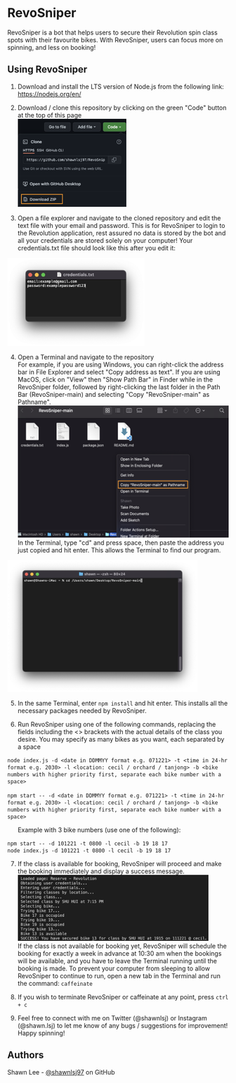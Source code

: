 # RevoSniper

RevoSniper is a bot that helps users to secure their Revolution spin class spots with their favourite bikes. With RevoSniper, users can focus more on spinning, and less on booking!

## Using RevoSniper

1. Download and install the LTS version of Node.js from the following link: https://nodejs.org/en/

2. Download / clone this repository by clicking on the green "Code" button at the top of this page<br /><img src="images/download.png" alt="drawing" height="200"/>

3. Open a file explorer and navigate to the cloned repository and edit the text file with your email and password. This is for RevoSniper to login to the Revolution application, rest assured no data is stored by the bot and all your credentials are stored solely on your computer! 
Your credentials.txt file should look like this after you edit it:
<img src="images/credentials.png" alt="drawing" height="200"/>

4. Open a Terminal and navigate to the repository<br />
For example, if you are using Windows, you can right-click the address bar in File Explorer and select "Copy address as text".
If you are using MacOS, click on "View" then "Show Path Bar" in Finder while in the RevoSniper folder, followed by right-clicking the last folder in the Path Bar (RevoSniper-main) and selecting "Copy "RevoSniper-main" as Pathname".<br /><img src="images/pathname.png" alt="drawing" height="300"/><br />In the Terminal, type "cd" and press space, then paste the address you just copied and hit enter. This allows the Terminal to find our program.
<img src="images/terminal.png" alt="drawing" height="300"/>

5. In the same Terminal, enter `npm install` and hit enter. This installs all the necessary packages needed by RevoSniper.

6. Run RevoSniper using one of the following commands, replacing the fields including the <> brackets with the actual details of the class you desire. You may specify as many bikes as you want, each separated by a space
```
node index.js -d <date in DDMMYY format e.g. 071221> -t <time in 24-hr format e.g. 2030> -l <location: cecil / orchard / tanjong> -b <bike numbers with higher priority first, separate each bike number with a space>

npm start -- -d <date in DDMMYY format e.g. 071221> -t <time in 24-hr format e.g. 2030> -l <location: cecil / orchard / tanjong> -b <bike numbers with higher priority first, separate each bike number with a space>
```
&nbsp;&nbsp;&nbsp;&nbsp;&nbsp;&nbsp;Example with 3 bike numbers (use one of the following): 
```
npm start -- -d 101221 -t 0800 -l cecil -b 19 18 17
node index.js -d 101221 -t 0800 -l cecil -b 19 18 17
```

7. If the class is available for booking, RevoSniper will proceed and make the booking immediately and display a success message. <br /><img src="images/success.png" alt="drawing" height="150"/><br />If the class is not available for booking yet, RevoSniper will schedule the booking for exactly a week in advance at 10:30 am when the bookings will be available, and you have to leave the Terminal running until the booking is made. To prevent your computer from sleeping to allow RevoSniper to continue to run, open a new tab in the Terminal and run the command: `caffeinate`

8. If you wish to terminate RevoSniper or caffeinate at any point, press `ctrl + c`

9. Feel free to connect with me on Twitter (@shawnlsj) or Instagram (@shawn.lsj) to let me know of any bugs / suggestions for improvement! Happy spinning!

## Authors

Shawn Lee - [@shawnlsj97](https://github.com/shawnlsj97) on GitHub

